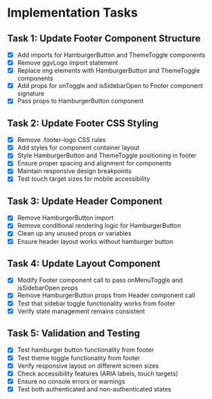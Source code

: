 # Implementation Tasks

## Task 1: Update Footer Component Structure
- [x] Add imports for HamburgerButton and ThemeToggle components
- [x] Remove ggvLogo import statement
- [x] Replace img elements with HamburgerButton and ThemeToggle components
- [x] Add props for onToggle and isSidebarOpen to Footer component signature
- [x] Pass props to HamburgerButton component

## Task 2: Update Footer CSS Styling
- [x] Remove .footer-logo CSS rules
- [x] Add styles for component container layout
- [x] Style HamburgerButton and ThemeToggle positioning in footer
- [x] Ensure proper spacing and alignment for components
- [x] Maintain responsive design breakpoints
- [x] Test touch target sizes for mobile accessibility

## Task 3: Update Header Component
- [x] Remove HamburgerButton import
- [x] Remove conditional rendering logic for HamburgerButton
- [x] Clean up any unused props or variables
- [x] Ensure header layout works without hamburger button

## Task 4: Update Layout Component
- [x] Modify Footer component call to pass onMenuToggle and isSidebarOpen props
- [x] Remove HamburgerButton props from Header component call
- [x] Test that sidebar toggle functionality works from footer
- [x] Verify state management remains consistent

## Task 5: Validation and Testing
- [x] Test hamburger button functionality from footer
- [x] Test theme toggle functionality from footer
- [x] Verify responsive layout on different screen sizes
- [x] Check accessibility features (ARIA labels, touch targets)
- [x] Ensure no console errors or warnings
- [x] Test both authenticated and non-authenticated states